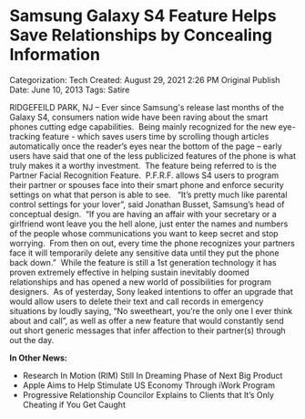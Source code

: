 # Samsung Galaxy S4 Feature Helps Save Relationships by Concealing Information

Categorization: Tech
Created: August 29, 2021 2:26 PM
Original Publish Date: June 10, 2013
Tags: Satire

RIDGEFEILD PARK, NJ – Ever since Samsung's release last months of the Galaxy S4, consumers nation wide have been raving about the smart phones cutting edge capabilities.  Being mainly recognized for the new eye-tracking feature - which saves users time by scrolling though articles automatically once the reader’s eyes near the bottom of the page – early users have said that one of the less publicized features of the phone is what truly makes it a worthy investment.  The feature being referred to is the Partner Facial Recognition Feature.  P.F.R.F. allows S4 users to program their partner or spouses face into their smart phone and enforce security settings on what that person is able to see.   “It’s pretty much like parental control settings for your lover”, said Jonathan Busset, Samsung’s head of conceptual design.  “If you are having an affair with your secretary or a girlfriend wont leave you the hell alone, just enter the names and numbers of the people whose communications you want to keep secret and stop worrying.  From then on out, every time the phone recognizes your partners face it will temporarily delete any sensitive data until they put the phone back down.”  While the feature is still a 1st generation technology it has proven extremely effective in helping sustain inevitably doomed relationships and has opened a new world of possibilities for program designers.  As of yesterday, Sony leaked intentions to offer an upgrade that would allow users to delete their text and call records in emergency situations by loudly saying, “No sweetheart, you’re the only one I ever think about and call”, as well as offer a new feature that would constantly send out short generic messages that infer affection to their partner(s) through out the day.

**In Other News:**

- Research In Motion (RIM) Still In Dreaming Phase of Next Big Product
- Apple Aims to Help Stimulate US Economy Through iWork Program
- Progressive Relationship Councilor Explains to Clients that It’s Only Cheating if You Get Caught